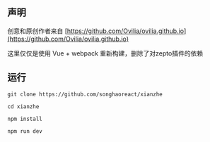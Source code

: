 
## 声明

创意和原创作者来自  [https://github.com/Ovilia/ovilia.github.io](https://github.com/Ovilia/ovilia.github.io)

这里仅仅是使用 Vue + webpack 重新构建，删除了对zepto插件的依赖

## 运行
```
git clone https://github.com/songhaoreact/xianzhe

cd xianzhe

npm install

npm run dev

```




